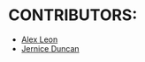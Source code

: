# CONTRIBUTORS:


- [Alex Leon](https://github.com/aleon510)
- [Jernice Duncan](https://github.com/jerniceduncan)
